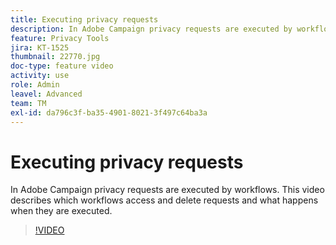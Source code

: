 ```yaml
---
title: Executing privacy requests
description: In Adobe Campaign privacy requests are executed by workflows. This video describes which workflows access and delete requests and what happens when they are executed.
feature: Privacy Tools
jira: KT-1525
thumbnail: 22770.jpg
doc-type: feature video
activity: use
role: Admin
leavel: Advanced
team: TM
exl-id: da796c3f-ba35-4901-8021-3f497c64ba3a
---
```

# Executing privacy requests

In Adobe Campaign privacy requests are executed by workflows. This video describes which workflows access and delete requests and what happens when they are executed.

>[!VIDEO](https://video.tv.adobe.com/v/22770?quality=12&learn=on)
